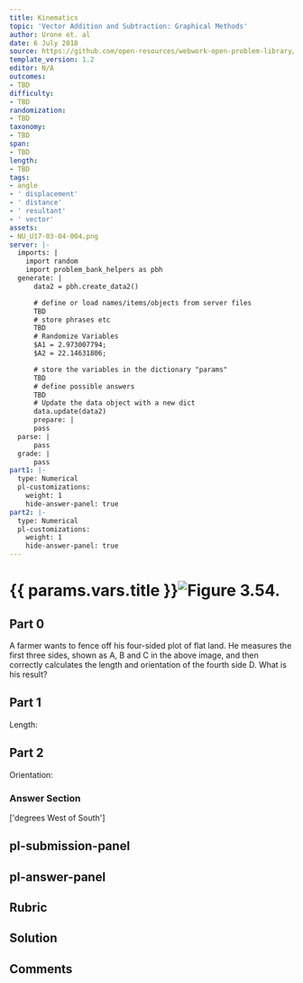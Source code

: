 ```yaml
---
title: Kinematics
topic: 'Vector Addition and Subtraction: Graphical Methods'
author: Urone et. al
date: 6 July 2018
source: https://github.com/open-resources/webwork-open-problem-library/tree/master/Contrib/BrockPhysics/College_Physics_Urone/3.Two_Dimensional_Kinematics/Projectile_Motion/NU_U17-03-04-004.pg
template_version: 1.2
editor: N/A
outcomes:
- TBD
difficulty:
- TBD
randomization:
- TBD
taxonomy:
- TBD
span:
- TBD
length:
- TBD
tags:
- angle
- ' displacement'
- ' distance'
- ' resultant'
- ' vector'
assets:
- NU_U17-03-04-004.png
server: |-
  imports: |
    import random
    import problem_bank_helpers as pbh
  generate: |
      data2 = pbh.create_data2()

      # define or load names/items/objects from server files
      TBD
      # store phrases etc
      TBD
      # Randomize Variables
      $A1 = 2.973007794;
      $A2 = 22.14631806;

      # store the variables in the dictionary "params"
      TBD
      # define possible answers
      TBD
      # Update the data object with a new dict
      data.update(data2)
      prepare: |
      pass
  parse: |
      pass
  grade: |
      pass
part1: |-
  type: Numerical
  pl-customizations:
    weight: 1
    hide-answer-panel: true
part2: |-
  type: Numerical
  pl-customizations:
    weight: 1
    hide-answer-panel: true
---
```


# {{ params.vars.title }}![Figure 3.54.](NU_U17-03-04-004.png)

## Part 0 
A farmer wants to fence off his four-sided plot of flat land. He measures the first three sides, shown as A, B and C in the above image, and then correctly calculates the length and orientation of the fourth side D. What is his result? 
## Part 1 
Length: 
## Part 2 
Orientation: 


### Answer Section 
['degrees West of South']

## pl-submission-panel 


## pl-answer-panel 


## Rubric 


## Solution 


## Comments 



